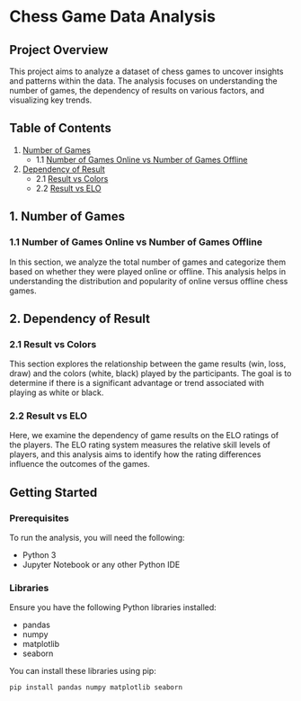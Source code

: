 # Chess Game Data Analysis

## Project Overview
This project aims to analyze a dataset of chess games to uncover insights and patterns within the data. The analysis focuses on understanding the number of games, the dependency of results on various factors, and visualizing key trends.

## Table of Contents
1. [Number of Games](#number-of-games)
    - 1.1 [Number of Games Online vs Number of Games Offline](#number-of-games-online-vs-number-of-games-offline)
2. [Dependency of Result](#dependency-of-result)
    - 2.1 [Result vs Colors](#result-vs-colors)
    - 2.2 [Result vs ELO](#result-vs-elo)

## 1. Number of Games
### 1.1 Number of Games Online vs Number of Games Offline
In this section, we analyze the total number of games and categorize them based on whether they were played online or offline. This analysis helps in understanding the distribution and popularity of online versus offline chess games.

## 2. Dependency of Result
### 2.1 Result vs Colors
This section explores the relationship between the game results (win, loss, draw) and the colors (white, black) played by the participants. The goal is to determine if there is a significant advantage or trend associated with playing as white or black.

### 2.2 Result vs ELO
Here, we examine the dependency of game results on the ELO ratings of the players. The ELO rating system measures the relative skill levels of players, and this analysis aims to identify how the rating differences influence the outcomes of the games.

## Getting Started

### Prerequisites
To run the analysis, you will need the following:
- Python 3
- Jupyter Notebook or any other Python IDE

### Libraries
Ensure you have the following Python libraries installed:
- pandas
- numpy
- matplotlib
- seaborn

You can install these libraries using pip:
```bash
pip install pandas numpy matplotlib seaborn
